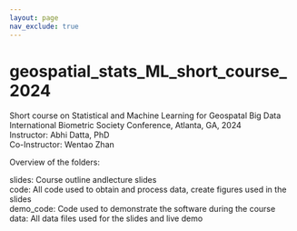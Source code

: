 ```yaml
---
layout: page
nav_exclude: true
---
```


# geospatial_stats_ML_short_course_2024

Short course on Statistical and Machine Learning for Geospatal Big Data\
International Biometric Society Conference, Atlanta, GA, 2024\
Instructor: Abhi Datta, PhD\
Co-Instructor: Wentao Zhan

Overview of the folders:

slides: Course outline andlecture slides\
code: All code used to obtain and process data, create figures used in the slides\
demo_code: Code used to demonstrate the software during the course\
data: All data files used for the slides and live demo
